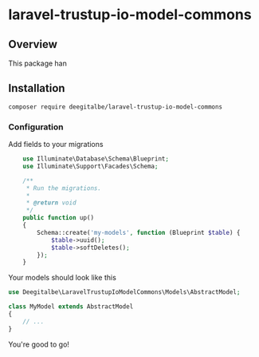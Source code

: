 # laravel-trustup-io-model-commons

## Overview

This package han

## Installation

```shell
composer require deegitalbe/laravel-trustup-io-model-commons
```

### Configuration

Add fields to your migrations

```php
    use Illuminate\Database\Schema\Blueprint;
    use Illuminate\Support\Facades\Schema;

    /**
     * Run the migrations.
     *
     * @return void
     */
    public function up()
    {
        Schema::create('my-models', function (Blueprint $table) {
            $table->uuid();
            $table->softDeletes();
        });
    }
```

Your models should look like this
```php
use Deegitalbe\LaravelTrustupIoModelCommons\Models\AbstractModel;

class MyModel extends AbstractModel
{
    // ...
}
```
You're good to go!